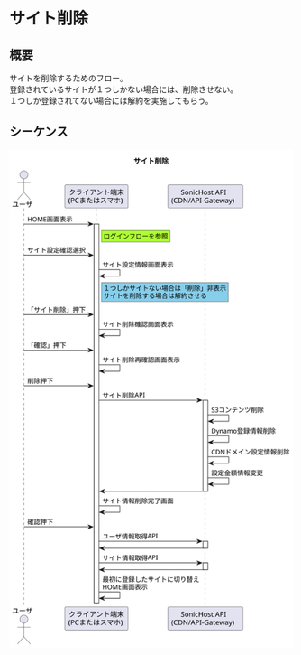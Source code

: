# サイト削除

## 概要

サイトを削除するためのフロー。  
登録されているサイトが１つしかない場合には、削除させない。  
１つしか登録されてない場合には解約を実施してもらう。

## シーケンス

![サイト削除](./deleteSiteFlow.svg)
